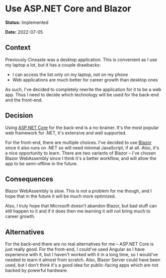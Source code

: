# Use ASP.NET Core and Blazor

**Status:** Implemented

**Date:** 2022-07-05

## Context

Previously Cineaste was a desktop application. This is convenient as I use my laptop a lot, but it has a couple
drawbacks:

-   I can access the list only on my laptop, not on my phone
-   Web applications are much better for career growth than desktop ones

As such, I've decided to completely rewrite the application for it to be a web app. Thus I need to decide which
technology will be used for the back-end and the front-end.

## Decision

Using [ASP.NET Core](https://dotnet.microsoft.com/en-us/apps/aspnet) for the back-end is a no-brainer. It's the most
popular web framework for .NET, it's extensive and well supported.

For the front-end, there are multiple choices. I've decided to use
[Blazor](https://dotnet.microsoft.com/en-us/apps/aspnet/web-apps/blazor) since it also runs on .NET so will need minimal
JavaScript, if at all. Also, it's a nice opportunity to learn. There are two variants of Blazor – I've chosen Blazor
WebAssembly since I think it's a better workflow, and will allow the app to be semi-offline in the future.

## Consequences

Blazor WebAssembly is slow. This is not a problem for me though, and I hope that in the future it will be much more
optimized.

Also, I truly hope that Microsoft doesn't abandon Blazor, but bad stuff can still happen to it and if it does then me
learning it will not bring much to career growth.

## Alternatives

For the back-end there are no real alternatives for me – ASP.NET Core is just really good. For the front-end, I could've
used Angular as I have experience with it, but I haven't worked with it in a long time, so I would've needed to learn it
almost from scratch. Also, Blazor Server could have been used, but I don't think it's a good idea for public-facing apps
which are not backed by powerful hardware.
